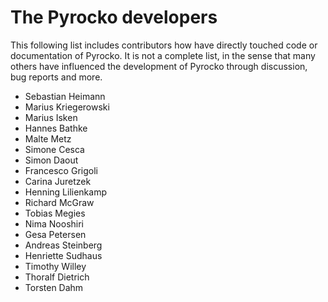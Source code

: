 # The Pyrocko developers

This following list includes contributors how have directly touched code or documentation of Pyrocko. 
It is not a complete list, in the sense that many others have influenced the development of Pyrocko through discussion, bug reports and more.

* Sebastian Heimann
* Marius Kriegerowski
* Marius Isken
* Hannes Bathke
* Malte Metz
* Simone Cesca
* Simon Daout
* Francesco Grigoli
* Carina Juretzek
* Henning Lilienkamp
* Richard McGraw
* Tobias Megies
* Nima Nooshiri
* Gesa Petersen
* Andreas Steinberg
* Henriette Sudhaus
* Timothy Willey
* Thoralf Dietrich
* Torsten Dahm
